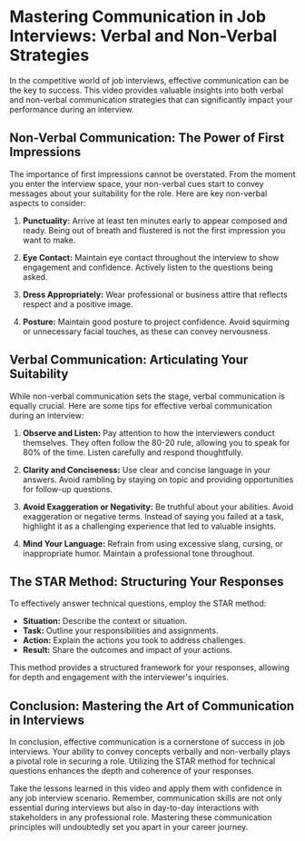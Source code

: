 # Mastering Communication in Job Interviews: Verbal and Non-Verbal Strategies

In the competitive world of job interviews, effective communication can be the key to success. This video provides valuable insights into both verbal and non-verbal communication strategies that can significantly impact your performance during an interview.

## Non-Verbal Communication: The Power of First Impressions

The importance of first impressions cannot be overstated. From the moment you enter the interview space, your non-verbal cues start to convey messages about your suitability for the role. Here are key non-verbal aspects to consider:

1. **Punctuality:** Arrive at least ten minutes early to appear composed and ready. Being out of breath and flustered is not the first impression you want to make.

2. **Eye Contact:** Maintain eye contact throughout the interview to show engagement and confidence. Actively listen to the questions being asked.

3. **Dress Appropriately:** Wear professional or business attire that reflects respect and a positive image.

4. **Posture:** Maintain good posture to project confidence. Avoid squirming or unnecessary facial touches, as these can convey nervousness.

## Verbal Communication: Articulating Your Suitability

While non-verbal communication sets the stage, verbal communication is equally crucial. Here are some tips for effective verbal communication during an interview:

1. **Observe and Listen:** Pay attention to how the interviewers conduct themselves. They often follow the 80-20 rule, allowing you to speak for 80% of the time. Listen carefully and respond thoughtfully.

2. **Clarity and Conciseness:** Use clear and concise language in your answers. Avoid rambling by staying on topic and providing opportunities for follow-up questions.

3. **Avoid Exaggeration or Negativity:** Be truthful about your abilities. Avoid exaggeration or negative terms. Instead of saying you failed at a task, highlight it as a challenging experience that led to valuable insights.

4. **Mind Your Language:** Refrain from using excessive slang, cursing, or inappropriate humor. Maintain a professional tone throughout.

## The STAR Method: Structuring Your Responses

To effectively answer technical questions, employ the STAR method:

- **Situation:** Describe the context or situation.
- **Task:** Outline your responsibilities and assignments.
- **Action:** Explain the actions you took to address challenges.
- **Result:** Share the outcomes and impact of your actions.

This method provides a structured framework for your responses, allowing for depth and engagement with the interviewer's inquiries.

## Conclusion: Mastering the Art of Communication in Interviews

In conclusion, effective communication is a cornerstone of success in job interviews. Your ability to convey concepts verbally and non-verbally plays a pivotal role in securing a role. Utilizing the STAR method for technical questions enhances the depth and coherence of your responses.

Take the lessons learned in this video and apply them with confidence in any job interview scenario. Remember, communication skills are not only essential during interviews but also in day-to-day interactions with stakeholders in any professional role. Mastering these communication principles will undoubtedly set you apart in your career journey.
